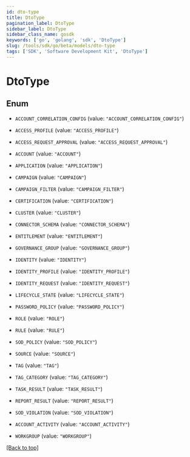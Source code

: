 ```yaml
---
id: dto-type
title: DtoType
pagination_label: DtoType
sidebar_label: DtoType
sidebar_class_name: gosdk
keywords: ['go', 'golang', 'sdk', 'DtoType'] 
slug: /tools/sdk/go/beta/models/dto-type
tags: ['SDK', 'Software Development Kit', 'DtoType']
---
```


# DtoType

## Enum


* `ACCOUNT_CORRELATION_CONFIG` (value: `"ACCOUNT_CORRELATION_CONFIG"`)

* `ACCESS_PROFILE` (value: `"ACCESS_PROFILE"`)

* `ACCESS_REQUEST_APPROVAL` (value: `"ACCESS_REQUEST_APPROVAL"`)

* `ACCOUNT` (value: `"ACCOUNT"`)

* `APPLICATION` (value: `"APPLICATION"`)

* `CAMPAIGN` (value: `"CAMPAIGN"`)

* `CAMPAIGN_FILTER` (value: `"CAMPAIGN_FILTER"`)

* `CERTIFICATION` (value: `"CERTIFICATION"`)

* `CLUSTER` (value: `"CLUSTER"`)

* `CONNECTOR_SCHEMA` (value: `"CONNECTOR_SCHEMA"`)

* `ENTITLEMENT` (value: `"ENTITLEMENT"`)

* `GOVERNANCE_GROUP` (value: `"GOVERNANCE_GROUP"`)

* `IDENTITY` (value: `"IDENTITY"`)

* `IDENTITY_PROFILE` (value: `"IDENTITY_PROFILE"`)

* `IDENTITY_REQUEST` (value: `"IDENTITY_REQUEST"`)

* `LIFECYCLE_STATE` (value: `"LIFECYCLE_STATE"`)

* `PASSWORD_POLICY` (value: `"PASSWORD_POLICY"`)

* `ROLE` (value: `"ROLE"`)

* `RULE` (value: `"RULE"`)

* `SOD_POLICY` (value: `"SOD_POLICY"`)

* `SOURCE` (value: `"SOURCE"`)

* `TAG` (value: `"TAG"`)

* `TAG_CATEGORY` (value: `"TAG_CATEGORY"`)

* `TASK_RESULT` (value: `"TASK_RESULT"`)

* `REPORT_RESULT` (value: `"REPORT_RESULT"`)

* `SOD_VIOLATION` (value: `"SOD_VIOLATION"`)

* `ACCOUNT_ACTIVITY` (value: `"ACCOUNT_ACTIVITY"`)

* `WORKGROUP` (value: `"WORKGROUP"`)


[[Back to top]](#) 


